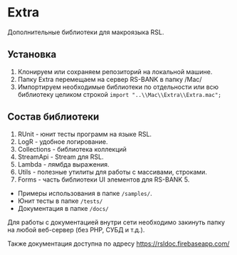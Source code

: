 # Extra
Дополнительные библиотеки для макроязыка RSL.

## Установка

1) Клонируем или сохраняем репозиторий на локальной машине.
2) Папку Extra перемещаем на сервер RS-BANK в папку /Mac/
3) Импортируем необходимые библиотеки по отдельности или всю библиотеку целиком строкой
`import "..\\Mac\\Extra\\Extra.mac";`

## Состав библиотеки
1) RUnit - юнит тесты программ на языке RSL.
2) LogR  - удобное логирование.
3) Collections - библиотека коллекций
4) StreamApi - Stream для RSL.
5) Lambda - лямбда выражения.
6) Utils - полезные утилиты для работы с массивами, строками.
7) Forms - часть библиотеки UI элементов для RS-BANK 5.

- Примеры использования в папке `/samples/`.
- Юнит тесты в папке `/tests/`
- Документация в папке `/docs/`

Для работы с документацией внутри сети необходимо закинуть папку на любой веб-сервер (без PHP, СУБД и т.д.).

Также документация доступна по адресу https://rsldoc.firebaseapp.com/


